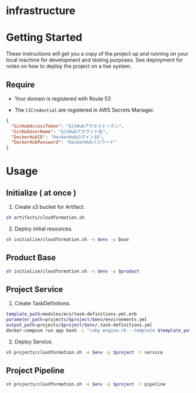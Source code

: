 # infrastructure

# Getting Started

These instructions will get you a copy of the project up and running on your local machine for development and testing purposes. See deployment for notes on how to deploy the project on a live system.

## Require

- Your domain is registered with Route 53

- The `CICredential` are registered in AWS Secrets Manager.
```json
{
  "GitHubAccessToken": "GitHubアクセストークン",
  "GitHubUserName": "GitHubアカウント名",
  "DockerHubID": "DockerHubログインID",
  "DockerHubPassword": "DockerHubパスワード"
}
```

# Usage

## Initialize ( at once )

1. Create s3 bucket for Artifact.
```bash
sh artifacts/cloudformation.sh
```

2. Deploy initial resources.
```bash
sh initialize/cloudformation.sh -e $env -p base
```

## Product Base

```bash
sh initialize/cloudformation.sh -e $env -p $product
```

## Project Service

1. Create TaskDefinitions.
```bash
template_path=modules/ecs/task-definitions.yml.erb
parameter_path=projects/$project/$env/environments.yml
output_path=projects/$project/$env/.task-definitions.yml
docker-compose run app bash -c "ruby engine.rb --template $template_path --parameter $parameter_path > $output_path"
```

2. Deploy Service.
```bash
sh projects/cloudformation.sh -e $env -p $project -t service
```

## Project Pipeline

```bash
sh projects/cloudformation.sh -e $env -p $project -t pipeline
```

